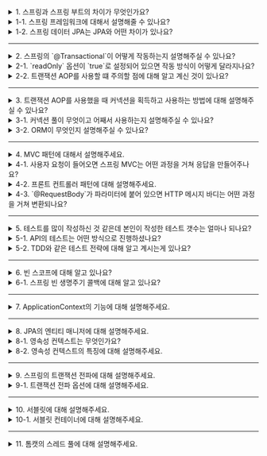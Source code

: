 <details>
  <summary>1. 스프링과 스프링 부트의 차이가 무엇인가요?</summary>
  
스프링 부트는 내장 톰캣, 빈 자동 구성, 스타터 의존성, 외부 설정의 추상화와 같은 기능을 통해 스프링 프레임워크를 편리하게 사용할 수 있도록 하는 프로젝트입니다.

#### 내장 톰캣
과거에는 톰캣 서버를 별도로 기동하고 WAR 파일을 배포하는 과정을 거쳐야 했으나 스프링 부트는 내장 톰캣 라이브러리를 포함하고 있습니다. 따라서 별도의 톰캣 서버를 띄울 필요 없이 스프링 부트가 제공하는 실행 가능 JAR(Excutable jar)만 실행하여 배포 할 수 있습니다.

#### 자동 구성
스프링 부트는 일반적으로 자주 사용하는 여러 빈들을 자동으로 등록해줍니다. 덕분에 개발자는 반복적이고 복잡한 빈 등록과 설정을 최소화할 수 있습니다.

#### 스타터 의존성
스프링 부트는 잘 알려진 라이브러리의 버전 정보를 관리하고 있으며 프로젝트를 시작하는 필요한 관련 라이브러리들을 모아둔 스타터 의존성을 제공합니다.

#### 외부 설정
스프링 부트는 다양한 외부 설정을 가져오는 방법을 추상화해두었습니다. 또한 `application.properties`라는 설정 파일을 통해 다양한 설정 데이터를 관리할 수 있습니다. 

</details>
<details>
  <summary>1-1. 스프링 프레임워크에 대해서 설명해줄 수 있나요?</summary>
  
스프링 프레임워크는 자바 플랫폼을 위한 오픈 소스 애플리케이션 프레임워크입니다. 주요한 핵심 기능은 스프링 컨테이너라고 불리는 DI 컨테이너입니다. 객체들을 스프링 빈으로 등록하면 스프링 프레임워크는 객체의 생명주기를 관리하고 의존성 주입을 통해 객체들간의 의존성을 관리합니다.
</details>
<details>
  <summary>1-2. 스프링 데이터 JPA는 JPA와 어떤 차이가 있나요?</summary>

스프링 데이터 JPA는 스프링 프레임워크에서 JPA를 편리하게 사용할 수 있도록 지원하는 프로젝트입니다. 주요 기능으로 공통 인터페이스, 쿼리 메서드가 있습니다.

#### 공통 인터페이스
간단한 CURD 기능을 공통으로 처리하는 `JpaRepository` 인터페이스를 제공합니다.

#### 쿼리 메서드
메서드 이름만으로 쿼리를 생성하는 기능을 가지고 있으며 메서드를 선언하면 적절한 JPQL 쿼리를 생성해서 실행해줍니다.

</details>

---

<details>
  <summary>2. 스프링의 `@Transactional`이 어떻게 작동하는지 설명해주실 수 있나요?</summary>

`@Transactional`은 스프링 AOP를 이용하여 작동합니다. 동적 프록시 기술을 이용하여 런터암에 대상 객체를 참조하는 프록시를 생성하고 이를 스프링 빈으로 등록합니다. 프록시는 커넥션 획득과 반환, 커밋과 롤백 같은 반복적인 코드를 처리해줍니다.
</details>
<details>
  <summary>2-1. `readOnly` 옵션이 `true`로 설정되어 있으면 작동 방식이 어떻게 달라지나요?</summary>

`readOnly=true` 옵션을 사용하면 읽기 전용 트랜잭션이 생성됩니다. 등록, 수정, 삭제가 불가하고 오직 읽기 기능만 작동합니다. 또한 커밋 시점에 플러시를 호출하지 않고 변경 감지를 위한 스냅샵을 저장하지 않기 때문에 성능 최적화가 발생합니다.
</details>
<details>
  <summary>2-2. 트랜잭션 AOP를 사용할 떄 주의할 점에 대해 알고 계신 것이 있나요?</summary>

프록시 객체가 참조하고 있는 실제 객체에서 내부 호출이 발생하는 경우 프록시를 거치지 않고 곧바로 실제 객체를 호출하게 됩니다. 이러한 내부 호출은 트랜잭션이 적용되지 않기 때문에 트랜잭션 AOP를 사용한다면 내부 호출에 주의해야 합니다.
</details>

---

<details>
  <summary>3. 트랜잭션 AOP를 사용했을 때 커넥션을 획득하고 사용하는 방법에 대해 설명해주실 수 있나요?</summary>

프록시는 스프링 컨테이너를 통해 트랜잭션 매니저를 획득합니다. 트랜잭션 매니저는 데이터 소스를 통해 커넥션을 획득하고 `autoCommit`을 `false`로 설정합니다. 이후 트랜잭션 동기화 매니저에 커넥션을 보관하고 필요할 때마다 해당 커넥션을 꺼내서 데이터 접근이 이루어집니다. 
</details>
<details>
  <summary>3-1. 커넥션 풀이 무엇이고 어째서 사용하는지 설명해주실 수 있나요?</summary>

애플리케이션에서 DB에 접근하기 위해 요청마다 커넥션을 생성하는 것은 비용이 많이 드는 작업입니다. 이를 해결해주는 것이 커넥션 풀입니다. 커넥션을 미리 생성해두고 필요할 때마다 꺼내 쓴 뒤 작업이 종료되면 커넥션 풀에 다시 반환합니다. 이를 통해 커넥션 생성에 드는 비용을 절감할 수 있습니다.
</details>
<details>
  <summary>3-2. ORM이 무엇인지 설명해주실 수 있나요?</summary>
  
ORM는 객체와 관계형 데이터베이스 간의 차이를 중간에서 해결해주는 도구입니다. 

SQL이 아닌 객체 지향적인 코드를 통해서 데이터를 조작할 수 있기 때문에 개발자는 비즈니스 로직 작성에 집중할 수 있습니다.
또한 객체 간의 관계를 바탕으로 자동으로 SQL을 생성하기 때문에 DBMS에 대한 종속성이 줄어듭니다.
</details>

---

<details>
  <summary>4. MVC 패턴에 대해서 설명해주세요.</summary>

MVC 패턴은 기존 비즈니스 로직과 뷰 로직이 모두 결합된 것에서 벗어나 모델, 뷰, 컨트롤러로 역할을 나누는 패턴입니다.
</details>
<details>
  <summary>4-1. 사용자 요청이 들어오면 스프링 MVC는 어떤 과정을 거쳐 응답을 만들어주나요?</summary>

사용자 요청이 들어오면 디스패처 서블릿이 해당 요청을 받습니다. 디스패처 서블릿은 몇 가지 과정을 거쳐 사용자 요청을 처리합니다.

1. 요청 URL에 매핑된 핸들러를 조회합니다.
2. 핸들러를 실행할 수 있는 핸들러 어댑터를 조회합니다.
3. 핸들러 어댑터를 실행하면서 핸들러를 전달합니다.
4. 핸들러 어댑터가 실제 핸들러를 실행합니다.
5. 핸들러 어댑터는 핸들러가 반환하는 정보를 `ModelAndView`로 변환해서 반환합니다.
6. `ModelAndView`에 포함된 뷰 논리 이름을 물리 이름으로 바꾸기 위한 뷰 리졸버를 찾고 실행합니다.
7. 뷰 리졸버는 뷰의 논리 이름을 물리 이름으로 바꾸고 렌더링을 위한 뷰 객체를 반환합니다.
8. 뷰를 렌더링합니다.
</details>
<details>
  <summary>4-2. 프론트 컨트롤러 패턴에 대해 설명해주세요.</summary>

프론트 컨트롤러 패턴은 모든 클라이언트의 요청을 처리하는 단일 컨트롤러를 두는 패턴입니다. 프론트 컨트롤러는 해당 url 요청을 처리할 적절한 컨트롤러를 호출하고, 공통의 로직을 처리합니다.
</details>
<details>
  <summary>4-3. `@RequestBody`가 파라미터에 붙어 있으면 HTTP 메시지 바디는 어떤 과정을 거쳐 변환되나요?</summary>

핸들러 어댑터는 해당 어노테이션을 처리하기 위한 `ArgumentResolver`를 호출합니다. `ArgumentResolver`는 HTTP 메시지 컨버터를 사용하여 HTTP 메시지를 처리하여 필요한 데이터를 생성합니다.
</details>

---

<details>
  <summary>5. 테스트를 많이 작성하신 것 같은데 본인이 작성한 테스트 갯수는 얼마나 되나요?</summary>

  정확한 테스트 갯수는 세어보지 않아 모르겠으나 기능 브랜치 PR 시 테스트 커버리지 70%를 만족하는 브랜치만 머지할 수 있도록 지정했었기 때문에 각 기능별로 최소 70%의 커버리지를 만족시킬 수 있을 정도로 작성하였습니다..
</details>
<details>
  <summary>5-1. API의 테스트는 어떤 방식으로 진행하셨나요?</summary>

`mockMvc`를 이용한 표현 계층 통합 테스트를 진행하였습니다. 서비스 계층의 경우 목 객체로 대체하였습니다.
</details>
<details>
  <summary>5-2. TDD와 같은 테스트 전략에 대해 알고 계시는게 있나요?</summary>

TDD는 작은 단위의 테스트 케이를 먼저 작성하고 이를 통과하는 코드를 추가하는 단계를 반복하여 구현하는 소프트웨어 방법론입니다.
TDD의 개발 주기는 red, green, blue 세 단계로 나누어집니다.

- red: 실패하는 테스트 코드를 먼저 작성합니다.
- green: 테스트 코드를 성공시키기 위한 실제 코드를 작성합니다.
- blue: 중복 코드 제거, 일반화 등의 리팩토링을 수행합니다.

재설계 시간을 단축할 수 있고 추가 구현이 용이하다는 장점이 있습니다.

일반적인 테스트 방법보다 개발 시간이 늘어난다는 단점을 가지고 있습니다.

이 외에 ATDD라고 하여 사용자 시나리오를 기반으로 하는 ATDD가 있습니다.

</details>

---

<details>
  <summary>6. 빈 스코프에 대해 알고 있나요?</summary>

빈 스코프는 빈이 존재할 수 있는 범위를 뜻합니다. 스프링은 범위에 따라 다양한 빈 스코프를 지원합니다.
- 싱글톤: 스프링 컨테이너의 시작과 종료까지 유지되는 기본 스코프입니다.
- 프로토타입: 스프링 컨테이너는 프로토타입 빈의 생성과 의존관계 주입까지만 관여하고 더는 관리하지 않습니다.
- 웹 스코프
  - request: 웹 요청이 들어오가 나갈때까지 유지되는 스코프입니다.
  - session: 웹 세션이 생성되고 종료될 때까지 유지되는 스코프입니다.
  - application: 웹의 서블릿 컨텍스트와 같은 범위로 유지되는 스코프입니다.
  - websocket: 웹 소켓과 동일한 생명주기를 가지는 스코프
</details>
<details>
  <summary>6-1. 스프링 빈 생명주기 콜백에 대해 알고 있나요?</summary>

스프링은 의존관계 주입이 완료되면 스프링 빈 초기화 콜백 메서드를 호출하고, 스프링 컨테이너가 종료되기 전 소멸전 콜백 메서드를 호출합니다. 이를 통해 객체의 생성과 좀 더 무거운 초기화 작업을 분리할 수 있습니다.
</details>

---

<details>
  <summary>7. ApplicationContext의 기능에 대해 설명해주세요.</summary>

ApplicationContext는 BeanFactory를 상속하여 빈 관리기능을 기본으로 가지고 여러 부가 기능을 가집니다.
- 메시지소스를 활용한 국제화 기능
- 환경변수
- 이벤트 발행, 구독 모델을 지원하는 애플리케이션 이벤트
- 파일, 클래스패스 등 여러 리소스를 편리한 조회
가 있습니다.
</details>

---

<details>
  <summary>8. JPA의 엔티티 매니저에 대해 설명해주세요.</summary>

엔티티 매니저는 엔티티를 저장, 수정, 삭제, 조회 등 엔티티와 관련된 일을 처리하는 가상의 데이터베이스 역할을 합니다.
</details>
<details>
  <summary>8-1. 영속성 컨텍스트는 무엇인가요?</summary>

영속성 컨텍스트는 엔티티를 영구 저장하는 환경입니다. 엔티티 매니저로 저장, 조회한 엔티티는 영속성 컨텍스트에 보관하고 관리합니다.
</details>
<details>
  <summary>8-2. 영속성 컨텍스트의 특징에 대해 설명해주세요.</summary>

#### 1차 캐시와 동일성 보장

영속성 컨텍스트는 내부에 1차 캐시라 불리는 캐시를 가지며 영속 상태의 엔티티는 모두 이곳에 저장됩니다. 식별자에 해당하는 엔티티가 영속성 컨텍스트에 의해 관리되고 있다면 항상 동일한 엔티티 인스턴스를 반환합니다.

#### 트랜잭션을 지원하는 쓰기 지연

엔티티 매니저는 트랜잭션을 커밋하기 직전까지 데이터베이스에 엔티티를 저장하지 않고 내부 쿼리 저장소에 isnert sql을 모아둡니다. 그리고 커밋 시점에 모아 둔 쿼리를 데이터베이스에 보냅니다.

#### 변경 감지

엔티티의 변경사항을 데이터베이스에 자동으로 반영하는 기능을 변경 감지(dirty checking)라 합니다. JPA는 엔티티를 영속성 컨텍스트에 보관할 때, 최초 상태를 복사해서 자장해두는 데 이를 스냅샷이라 합니다. 플러시 시점에 스냅샷과 엔티티를 비교해서 변경된 엔티티를 찾습니다.
</details>

---

<details>
  <summary>9. 스프링의 트랜잭션 전파에 대해 설명해주세요.</summary>

하나의 트랜잭션 수행 중에 다른 트랜잭션 메서드를 호출하는 경우 기존에 수행되던 트랜잭션에 호출된 트랜잭션이 참여하게 됩니다. 이를 트랜잭션 전파라고 합니다.
스프링은 이러한 트랜잭션 전파에서 물리 트랜잭션, 논리 트랜잭션이라는 개념으로 나누어 하나의 논리 트랜잭션이 롤백된다면 전체 물리 트랜잭션을 롤백하게 됩니다.
</details>
<details>
  <summary>9-1. 트랜잭션 전파 옵션에 대해 설명해주세요.</summary>

#### required
스프링의 기본 트랜잭션 전파 옵션은 required입니다. required에서 진행중인 트랜잭션이 없으면 새롭게 시작하고 있으면 참여합니다.

#### required_new
required_new는 진행중인 트랜잭션에 참여하지 않고 항상 새로운 트랜잭션을 시작합니다. 개별 트랜잭션은 각각의 물리 트랜잭션을 가집니다.

#### support
진행중인 트랜잭션이 있으면 참여하고 없는 경우 트랜잭션 없이 진행됩니다.

#### not_supported
트랜잭션에 참여하거나 생성하지 않습니다.

#### mandatory
반드시 진행중인 트랜잭션이 존재해야 하며, 없으면 예외가 발생합니다.

</details>


---

<details>
<summary>10. 서블릿에 대해 설명해주세요.</summary>

서블릿이란 클라이언트의 요청에 따라 특정한 기능을 수행하고 그에 따른 응답 처리를 하는 자바 소프트웨어 컴포넌트입니다.

</details>
<details>
<summary>10-1. 서블릿 컨테이너에 대해 설명해주세요.</summary>

서블릿 컨테이너란 서블릿의 생명주기를 관리하고, URL과 특정 서블릿을 맵핑하여, URL 요청자에게 올바른 접근 권한이 있는지 확인합니다.

대표적인 예시로 톰캣(Tomcat)이 있습니다. 톰캣은 웹 서버와 통신하며 JSP, 서블릿이 실행할 수 있는 환경을 제공합니다.

#### 서블릿 생명주기

- 초기화 단계에서 서블릿 컨테이너는 `init()`을 호출하여 서블릿 인스턴스를 초기화합니다.
- 클라이언트 요청이 들어오면 WAS로부터 스레드를 획득하고 개별 스레드는 서블릿 인스턴스의 `service()`를 호출합니다. `service()`는 요청에 따른 적절한 메서드를 실행하고 응답이 만들어집니다.
- 서블릿 컨테이너는 `destroy()`를 호출하고 서블릿을 서비스에서 제거합니다.

</details>

---

<details>
<summary>11. 톰캣의 스레드 풀에 대해 설명해주세요.</summary>

사용자의 요청이 들어올때마다 스레드를 만들고 소멸하는 것은 비용이 많이 들어가는 작업입니다. 톰캣은 미리 스레드를 만들어놓은 뒤 이를 재사용하며 사용자의 요청을 처리합니다.

1. 첫 작업이 들어오면, core size만큼의 스레드를 생성합니다.
2. 유저 요청이 들어올 때마다 작업 큐에 담아둡니다.
3. core size의 스레드 중, 유휴상태(idle)인 스레드가 있다면 작업 큐에서 작업을 꺼내 스레드에 할당합니다.
  - 유휴상태인 스레드가 없다면, 작업은 작업 큐에서 대기합니다.
  - 작업 큐가 가득 차면, 스레드를 새로 생성합니다.
  - 생성할 수 있는 최대 스레드 사이즈에 도달하면, 추가 요청에 대해 connection-refused 오류를 반환합니다.
4. 작업이 완료되면 스레드는 다시 유휴상태로 돌아갑니다.
  - 작업 큐가 비어있고 core size 이상의 스레드가 생성되어있다면 스레드를 destroy 합니다.

톰캣의 스레드 풀과 관련된 스프링 부트의 기본 설정 값은 다음과 같습니다.
```yml
server:
  tomcat:
    threads:
      max: 200  # 생성할 수 있는 스레드의 총 개수
      min-spare: 10  # 항상 활성화되어 있는 스레드의 개수
    max-connections: 8192  # 동시에 처리할 수 있는 Connection의 개수
    accept-count: 100  # max-connections 이상의 요청이 들어왔을 때 사용하는 요청 대기열의 사이즈
```

톰캣의 Non-Blocking IO 에서는 스레드 풀의 최대 스레드 개수보다 많은 양의 Connection을 유지할 수 있습니다. NIO에서 최대 스레드 개수보다 적거나 같은 수의 max-connections를 설정하는 것은 비효율적인 설정이 될 수 있습니다.

</details>
